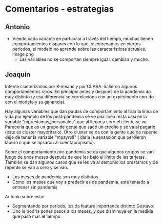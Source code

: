 # Comentarios - estrategias

## Antonio

- Viendo cada variable en particular a través del tiempo, muchas tienen comportamientos dispares con lo que, si entrenamos en ciertos períodos, el modelo no aprende sobre las características actuales. image.png
    - Las variables no se comportan siempre igual, cambian y mucho.


## Joaquin

Intenté clusterizarlos por K-means y por CLARA. Salieron algunos comportamientos raros. En principio antes y después de la pandemia da muy distinto (y esa diferencia se correlaciona con un experimento corrido con el modelo y su ganancia).

Hay algunas variables que dan pautas de comportamiento al tirar la línea de vida por ejemplo de los post-pandemia se ve una línea recta casi en la variable "mprestamos_personales" que al llegar a cero el cliente se va. Parecería que es un grupo de gente que sacó un crédito y se va al pagarlo (este es cluster mayoritario). Otro cluster se da con la gente que de repente dejo de tener la variable "mpayroll" ( daria la sensación que perdieron laburo o que se apsaron al cuentapropismo).

Sobre el comportamiento pre-pandemia se da que algunos grupos se van luego de unos meses después de que les bajó el límite de las tarjetas. También se dan algunos casos que se les va al demonio los prestamos y de repente se van a cero y se van.

- Los meses de pandemia son muy distintos
- Como los meses que voy a predecir es de pandemia, está tentado a entrenar sin pandemia

Antonio sobre esto:
- Segmentando por período, les da feature importance distinto
Gustavo:
- Uno le podría poner pesos a los meses, y que disminuya en la medida que pasa más el tiempo
